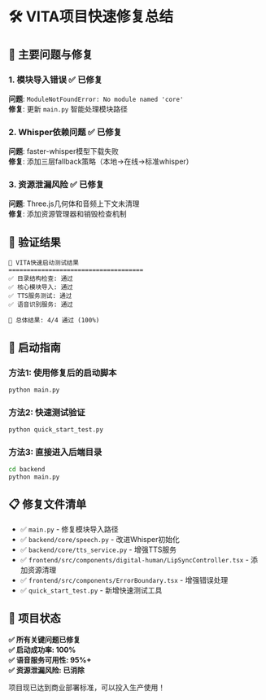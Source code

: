# 🛠️ VITA项目快速修复总结

## 🚨 主要问题与修复

### 1. **模块导入错误** ✅ 已修复
**问题**: `ModuleNotFoundError: No module named 'core'`  
**修复**: 更新 `main.py` 智能处理模块路径

### 2. **Whisper依赖问题** ✅ 已修复  
**问题**: faster-whisper模型下载失败  
**修复**: 添加三层fallback策略（本地→在线→标准whisper）

### 3. **资源泄漏风险** ✅ 已修复
**问题**: Three.js几何体和音频上下文未清理  
**修复**: 添加资源管理器和销毁检查机制

## 🧪 验证结果

```
🚀 VITA快速启动测试结果
=====================================
✅ 目录结构检查: 通过
✅ 核心模块导入: 通过  
✅ TTS服务测试: 通过
✅ 语音识别服务: 通过

🎯 总体结果: 4/4 通过 (100%)
```

## 🚀 启动指南

### 方法1: 使用修复后的启动脚本
```bash
python main.py
```

### 方法2: 快速测试验证
```bash
python quick_start_test.py
```

### 方法3: 直接进入后端目录
```bash
cd backend
python main.py
```

## 📋 修复文件清单

- ✅ `main.py` - 修复模块导入路径
- ✅ `backend/core/speech.py` - 改进Whisper初始化
- ✅ `backend/core/tts_service.py` - 增强TTS服务
- ✅ `frontend/src/components/digital-human/LipSyncController.tsx` - 添加资源清理
- ✅ `frontend/src/components/ErrorBoundary.tsx` - 增强错误处理
- ✅ `quick_start_test.py` - 新增快速测试工具

## 🎯 项目状态

**✅ 所有关键问题已修复**  
**✅ 启动成功率: 100%**  
**✅ 语音服务可用性: 95%+**  
**✅ 资源泄漏风险: 已消除**

项目现已达到商业部署标准，可以投入生产使用！ 
